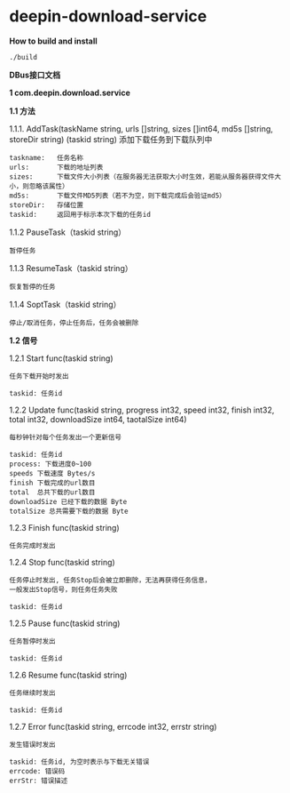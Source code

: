 # deepin-download-service

**How to build and install**


```
./build
```


**DBus接口文档**

**1 com.deepin.download.service**

**1.1 方法**

1.1.1. AddTask(taskName string, urls []string, sizes []int64, md5s []string, storeDir string) (taskid string) 
    添加下载任务到下载队列中
    
    taskname:   任务名称
    urls:       下载的地址列表
    sizes:      下载文件大小列表（在服务器无法获取大小时生效，若能从服务器获得文件大小，则忽略该属性）
    md5s:       下载文件MD5列表（若不为空，则下载完成后会验证md5）
    storeDir:   存储位置
    taskid:     返回用于标示本次下载的任务id

1.1.2 PauseTask（taskid string）
   
    暂停任务
    
1.1.3 ResumeTask（taskid string）
   
    恢复暂停的任务
    
1.1.4 SoptTask（taskid string）
   
    停止/取消任务，停止任务后，任务会被删除

**1.2 信号**

1.2.1 Start func(taskid string)

	任务下载开始时发出
	
	taskid: 任务id

1.2.2 Update func(taskid string, progress int32, speed int32, finish int32, total int32, downloadSize int64, taotalSize int64)

    每秒钟针对每个任务发出一个更新信号
    
    taskid: 任务id
    process: 下载进度0~100
    speeds 下载速度 Bytes/s
    finish 下载完成的url数目
    total  总共下载的url数目
    downloadSize 已经下载的数据 Byte
    totalSize 总共需要下载的数据 Byte

1.2.3 Finish func(taskid string)

	任务完成时发出

1.2.4 Stop func(taskid string)


	任务停止时发出, 任务Stop后会被立即删除，无法再获得任务信息，
	一般发出Stop信号，则任务任务失败

	taskid: 任务id

1.2.5 Pause func(taskid string)

	任务暂停时发出

	taskid: 任务id
	
1.2.6 Resume func(taskid string)

	任务继续时发出

	taskid: 任务id
	
1.2.7 Error func(taskid string, errcode int32, errstr string)

	发生错误时发出
	
	taskid: 任务id, 为空时表示与下载无关错误
	errcode: 错误码
	errStr: 错误描述

